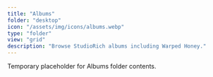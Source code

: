 ```yaml
---
title: "Albums"
folder: "desktop"
icon: "/assets/img/icons/albums.webp"
type: "folder"
view: "grid"
description: "Browse StudioRich albums including Warped Honey."
---
```


Temporary placeholder for Albums folder contents.

